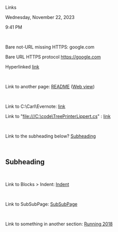 Links

Wednesday, November 22, 2023

9:41 PM

 

Bare not-URL missing HTTPS: google.com

Bare URL HTTPS protocol <https://google.com>

Hyperlinked [link](https://google.com)

 

Link to another page: [README](onenote:#README&section-id={b632b508-5e5d-7b44-86b4-1911eb14e196}&page-id={a6015222-d7e5-5c4a-9616-5954b48be14d}&end) ([Web view](https://onedrive.live.com/redir?resid=B81B41017C6A63BD%21142271&page=Edit&wd=target%28Section1.one%7Cb632b508-5e5d-7b44-86b4-1911eb14e196%2FREADME%7Ca6015222-d7e5-5c4a-9616-5954b48be14d%2F%29&wdorigin=703&wdpreservelink=1))

 

Link to C:\\Carl\\Evernote: [link](file:///C:/Carl/Evernote)

Link to \"[file:///C:\\code\\TreePrinterLippert.cs](file:///C:/code/TreePrinterLippert.cs)\" : [link](file:///C:/code/TreePrinterLippert.cs)

 

Link to the subheading below? [Subheading](onenote:#Links&section-id={8C08B006-6210-459E-AD3E-0B688C257E7F}&page-id={2501C151-1766-4387-91BD-FA976E3937B1}&object-id={83040A06-9D58-4142-9DA0-3C9C24B7F768}&C7&base-path=https://d.docs.live.net/b81b41017c6a63bd/Documents/Exportable/Section1.one)

 

## Subheading

 

Link to Blocks \> Indent: [Indent](onenote:#Blocks&section-id={8C08B006-6210-459E-AD3E-0B688C257E7F}&page-id={BD6A215B-3E57-5B4D-9F05-D97ED34A4A71}&object-id={9F6483F5-BD72-06CA-38DD-76E565D19132}&1B&base-path=https://d.docs.live.net/b81b41017c6a63bd/Documents/Exportable/Section1.one)

 

Link to SubSubPage: [SubSubPage](onenote:#SubSubPage&section-id={8C08B006-6210-459E-AD3E-0B688C257E7F}&page-id={74737381-4DA2-F043-BFB8-52FB0D48F939}&end&base-path=https://d.docs.live.net/b81b41017c6a63bd/Documents/Exportable/Section1.one)

 

Link to something in another section: [Running 2018](onenote:https://d.docs.live.net/b81b41017c6a63bd/Documents/Carl's%20Notebook/Health.one#Running%202018&section-id={08A828D6-FCF7-1841-B487-47BD7B1FF18B}&page-id={28711210-CEE2-4BF9-A233-464F7C409D3C}&end)
